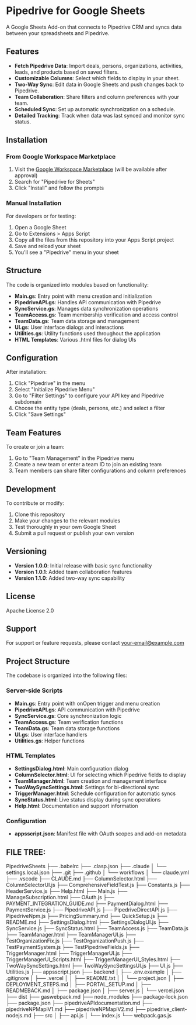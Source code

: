 # Pipedrive for Google Sheets

A Google Sheets Add-on that connects to Pipedrive CRM and syncs data between your spreadsheets and Pipedrive.

## Features

- **Fetch Pipedrive Data**: Import deals, persons, organizations, activities, leads, and products based on saved filters.
- **Customizable Columns**: Select which fields to display in your sheet.
- **Two-Way Sync**: Edit data in Google Sheets and push changes back to Pipedrive.
- **Team Collaboration**: Share filters and column preferences with your team.
- **Scheduled Sync**: Set up automatic synchronization on a schedule.
- **Detailed Tracking**: Track when data was last synced and monitor sync status.

## Installation

### From Google Workspace Marketplace

1. Visit the [Google Workspace Marketplace](https://workspace.google.com/marketplace) (will be available after approval)
2. Search for "Pipedrive for Sheets"
3. Click "Install" and follow the prompts

### Manual Installation

For developers or for testing:

1. Open a Google Sheet
2. Go to Extensions > Apps Script
3. Copy all the files from this repository into your Apps Script project
4. Save and reload your sheet
5. You'll see a "Pipedrive" menu in your sheet

## Structure

The code is organized into modules based on functionality:

- **Main.gs**: Entry point with menu creation and initialization
- **PipedriveAPI.gs**: Handles API communication with Pipedrive
- **SyncService.gs**: Manages data synchronization operations
- **TeamAccess.gs**: Team membership verification and access control
- **TeamData.gs**: Team data storage and management
- **UI.gs**: User interface dialogs and interactions
- **Utilities.gs**: Utility functions used throughout the application
- **HTML Templates**: Various .html files for dialog UIs

## Configuration

After installation:

1. Click "Pipedrive" in the menu
2. Select "Initialize Pipedrive Menu"
3. Go to "Filter Settings" to configure your API key and Pipedrive subdomain
4. Choose the entity type (deals, persons, etc.) and select a filter
5. Click "Save Settings"

## Team Features

To create or join a team:

1. Go to "Team Management" in the Pipedrive menu
2. Create a new team or enter a team ID to join an existing team
3. Team members can share filter configurations and column preferences

## Development

To contribute or modify:

1. Clone this repository
2. Make your changes to the relevant modules
3. Test thoroughly in your own Google Sheet
4. Submit a pull request or publish your own version

## Versioning

- **Version 1.0.0**: Initial release with basic sync functionality
- **Version 1.0.1**: Added team collaboration features
- **Version 1.1.0**: Added two-way sync capability

## License

Apache License 2.0

## Support

For support or feature requests, please contact [your-email@example.com](mailto:your-email@example.com)

## Project Structure

The codebase is organized into the following files:

### Server-side Scripts

- **Main.gs**: Entry point with onOpen trigger and menu creation
- **PipedriveAPI.gs**: API communication with Pipedrive
- **SyncService.gs**: Core synchronization logic
- **TeamAccess.gs**: Team verification functions
- **TeamData.gs**: Team data storage functions
- **UI.gs**: User interface handlers
- **Utilities.gs**: Helper functions

### HTML Templates

- **SettingsDialog.html**: Main configuration dialog
- **ColumnSelector.html**: UI for selecting which Pipedrive fields to display
- **TeamManager.html**: Team creation and management interface
- **TwoWaySyncSettings.html**: Settings for bi-directional sync
- **TriggerManager.html**: Schedule configuration for automatic syncs
- **SyncStatus.html**: Live status display during sync operations
- **Help.html**: Documentation and support information

### Configuration

- **appsscript.json**: Manifest file with OAuth scopes and add-on metadata 

## FILE TREE: 

PipedriveSheets
├── .babelrc
├── .clasp.json
├── .claude
│   └── settings.local.json
├── .git
├── .github
│   └── workflows
│       └── claude.yml
├── .vscode
├── CLAUDE.md
├── ColumnSelector.html
├── ColumnSelectorUI.js
├── ComprehensiveFieldTest.js
├── Constants.js
├── HeaderService.js
├── Help.html
├── Main.js
├── ManageSubscription.html
├── OAuth.js
├── PAYMENT_INTEGRATION_GUIDE.md
├── PaymentDialog.html
├── PaymentService.js
├── PipedriveAPI.js
├── PipedriveDirectAPI.js
├── PipedriveNpm.js
├── PricingSummary.md
├── QuickSetup.js
├── README.md
├── SettingsDialog.html
├── SettingsDialogUI.js
├── SyncService.js
├── SyncStatus.html
├── TeamAccess.js
├── TeamData.js
├── TeamManager.html
├── TeamManagerUI.js
├── TestOrganizationFix.js
├── TestOrganizationPush.js
├── TestPaymentSystem.js
├── TestPipedriveFields.js
├── TriggerManager.html
├── TriggerManagerUI.js
├── TriggerManagerUI_Scripts.html
├── TriggerManagerUI_Styles.html
├── TwoWaySyncSettings.html
├── TwoWaySyncSettingsUI.js
├── UI.js
├── Utilities.js
├── appsscript.json
├── backend
│   ├── .env.example
│   ├── .gitignore
│   ├── .vercel
│   │   ├── README.txt
│   │   └── project.json
│   ├── DEPLOYMENT_STEPS.md
│   ├── PORTAL_SETUP.md
│   ├── READMEBACK.md
│   ├── package.json
│   ├── server.js
│   └── vercel.json
├── dist
├── gaswebpack.md
├── node_modules
├── package-lock.json
├── package.json
├── pipedriveAPIdocumentation.md
├── pipedriveNPMapiV1.md
├── pipedriveNPMapiV2.md
├── pipedrive_client-nodejs.md
├── src
│   ├── api.js
│   └── index.js
└── webpack.gas.js